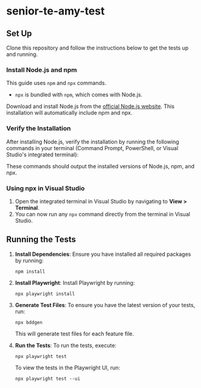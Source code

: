 
# senior-te-amy-test

## Set Up

Clone this repository and follow the instructions below to get the tests up and running.

### Install Node.js and npm

This guide uses `npm` and `npx` commands.

- `npx` is bundled with `npm`, which comes with Node.js.

Download and install Node.js from the [official Node.js website](https://nodejs.org/). This installation will automatically include npm and npx.

### Verify the Installation

After installing Node.js, verify the installation by running the following commands in your terminal (Command Prompt, PowerShell, or Visual Studio's integrated terminal):

These commands should output the installed versions of Node.js, npm, and npx.

### Using npx in Visual Studio

1. Open the integrated terminal in Visual Studio by navigating to **View > Terminal**.
2. You can now run any `npx` command directly from the terminal in Visual Studio.

## Running the Tests

1. **Install Dependencies**: Ensure you have installed all required packages by running:
    ```
    npm install
    ```

2. **Install Playwright**: Install Playwright by running:
    ```
    npx playwright install
    ```

3. **Generate Test Files**: To ensure you have the latest version of your tests, run:
    ```
    npx bddgen
    ```
    This will generate test files for each feature file.

4. **Run the Tests**: To run the tests, execute:
    ```
    npx playwright test
    ```
    To view the tests in the Playwright UI, run:
    ```
    npx playwright test --ui
    ```
